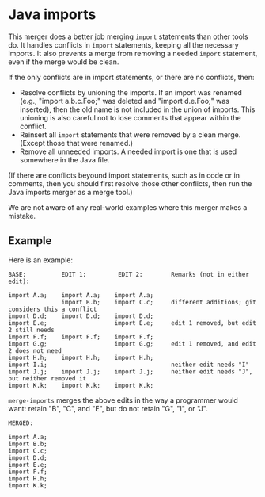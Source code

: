 # Java imports

This merger does a better job merging `import` statements than other tools do.
It handles conflicts in `import` statements, keeping all the necessary imports.
It also prevents a merge from removing a needed `import` statement, even if the
merge would be clean.

If the only conflicts are in import statements, or there are no conflicts, then:

* Resolve conflicts by unioning the imports.  If an import was renamed (e.g.,
   "import a.b.c.Foo;" was deleted and "import d.e.Foo;" was inserted), then the
   old name is not included in the union of imports.  This unioning is also
   careful not to lose comments that appear within the conflict.
* Reinsert all `import` statements that were removed by a clean merge.  (Except
   those that were renamed.)
* Remove all unneeded imports.  A needed import is one that is used somewhere
   in the Java file.

(If there are conflicts beyound import statements, such as in code or in
comments, then you should first resolve those other conflicts, then run the Java
imports merger as a merge tool.)

We are not aware of any real-world examples where this merger makes a mistake.

## Example

Here is an example:

<!-- markdownlint-disable MD013 --><!-- long lines -->
```example
BASE:          EDIT 1:         EDIT 2:        Remarks (not in either edit):

import A.a;    import A.a;    import A.a;
               import B.b;    import C.c;     different additions; git considers this a conflict
import D.d;    import D.d;    import D.d;
import E.e;                   import E.e;     edit 1 removed, but edit 2 still needs
import F.f;    import F.f;    import F.f;
import G.g;                   import G.g;     edit 1 removed, and edit 2 does not need
import H.h;    import H.h;    import H.h;
import I.i;                                   neither edit needs "I"
import J.j;    import J.j;    import J.j;     neither edit needs "J", but neither removed it
import K.k;    import K.k;    import K.k;
```
<!-- markdownlint-enable MD013 --><!-- long lines -->

`merge-imports` merges the above edits in the way a programmer would want:
retain "B", "C", and "E", but do not retain "G", "I", or "J".

```example
MERGED:

import A.a;
import B.b;
import C.c;
import D.d;
import E.e;
import F.f;
import H.h;
import K.k;
```

